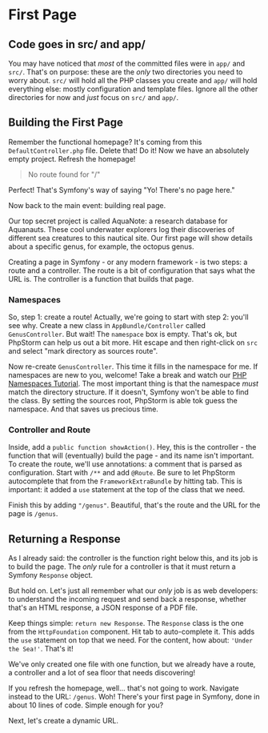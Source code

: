# First Page

## Code goes in src/ and app/

You may have noticed that *most* of the committed files were in `app/` and `src/`.
That's on purpose: these are the *only* two directories you need to worry about.
`src/` will hold all the PHP classes you create and `app/` will hold everything else:
mostly configuration and template files. Ignore all the other directories for now
and *just* focus on `src/` and `app/`.

## Building the First Page

Remember the functional homepage? It's coming from this `DefaultController.php` file.
Delete that! Do it! Now we have an absolutely empty project. Refresh the homepage!

> No route found for "/"

Perfect! That's Symfony's way of saying "Yo! There's no page here."

Now back to the main event: building real page.

Our top secret project is called AquaNote: a research database for Aquanauts. These
cool underwater explorers log their discoveries of different sea creatures to this
nautical site. Our first page will show details about a specific genus, for example,
the octopus genus.

Creating a page in Symfony - or any modern framework - is two steps: a route and
a controller. The route is a bit of configuration that says what the URL is. The controller
is a function that builds that page.

### Namespaces

So, step 1: create a route! Actually, we're going to start with step 2: you'll see
why. Create a new class in `AppBundle/Controller` called `GenusController`. But wait!
The `namespace` box is empty. That's ok, but PhpStorm can help us out a bit more.
Hit escape and then right-click on `src` and select "mark directory as sources route".

Now re-create `GenusController`. This time it fills in the namespace for me. If namespaces
are new to you, welcome! Take a break and watch our [PHP Namespaces Tutorial](http://knpuniversity.com/namespaces).
The most important thing is that the namespace *must* match the directory structure.
If it doesn't, Symfony won't be able to find the class. By setting the sources root,
PhpStorm is able tok guess the namespace. And that saves us precious time.

### Controller and Route

Inside, add a `public function showAction()`. Hey, this is the controller - the function
that will (eventually) build the page - and its name isn't important. To create the
route, we'll use annotations: a comment that is parsed as configuration. Start with
`/**` and add `@Route`. Be sure to let PhpStorm autocomplete that from the
`FrameworkExtraBundle` by hitting tab. This is important: it added a `use` statement
at the top of the class that we need.

Finish this by adding `"/genus"`. Beautiful, that's the route and the URL for the
page is `/genus`.

## Returning a Response

As I already said: the controller is the function right below this, and its job is
to build the page. The *only* rule for a controller is that it must return a Symfony
`Response` object.

But hold on. Let's just all remember what our *only* job is as web developers: to
understand the incoming request and send back a response, whether that's an HTML
response, a JSON response of a PDF file.

Keep things simple: `return new Response`. The `Response` class is the one from
the `HttpFoundation` component. Hit tab to auto-complete it. This adds the `use`
statement on top that we need. For the content, how about: `'Under the Sea!'`.
That's it!

We've only created one file with one function, but we already have a route, a controller
and a lot of sea floor that needs discovering!

If you refresh the homepage, well... that's not going to work. Navigate instead to
the URL: `/genus`. Woh! There's your first page in Symfony, done in about 10 lines
of code. Simple enough for you?

Next, let's create a dynamic URL.
